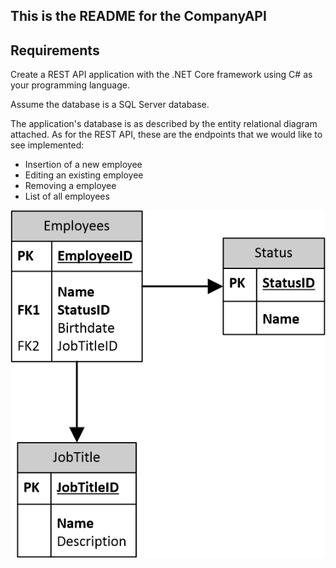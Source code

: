 ## This is the README for the CompanyAPI

## Requirements

Create a REST API application with the .NET Core framework using C# as your programming
language. 

Assume the database is a SQL Server database.

The application's database is as described by the entity relational diagram attached.
As for the REST API, these are the endpoints that we would like to see implemented:

- Insertion of a new employee
- Editing an existing employee
- Removing a employee
- List of all employees

![database requirements](Database.png)
